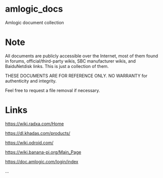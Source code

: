 # amlogic_docs

Amlogic document collection

# Note

All documents are publicly accessible over the Internet, most of them found in forums, official/third-party wikis, SBC manufacturer wikis, and BaiduNetdisk links. This is just a collection of them.

THESE DOCUMENTS ARE FOR REFERENCE ONLY. NO WARRANTY for authenticity and integrity.

Feel free to request a file removal if necessary.

# Links

https://wiki.radxa.com/Home

https://dl.khadas.com/products/

https://wiki.odroid.com/

https://wiki.banana-pi.org/Main_Page

https://doc.amlogic.com/login/index

...